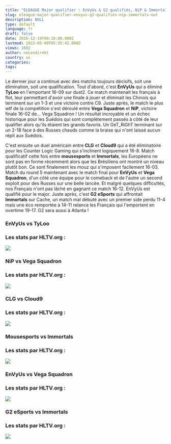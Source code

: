 ```yaml
---
title: "ELEAGUE Major qualifier : EnVyUs & G2 qualifiés, NiP & Immortals out !"
slug: eleague-major-qualifier-envyus-g2-qualifies-nip-immortals-out
description: NULL
type: default
language: fr
draft: false
date: 2016-12-19T00:10:00.000Z
lastmod: 2022-05-09T05:55:42.000Z
views: 1602
author: neLendirekt
country: us
categories:
tags:
---
```

Le dernier jour a continué avec des matchs toujours décisifs, soit une élimination, soit une qualification. Tout d'abord, c'est **EnVyUs** qui a éliminé **TyLoo** en l'emportant 16-09 sur dust2\. Ce match maintenait les français à flot, leur permettant d'avoir une finale à jouer et éliminait les Chinois qui terminent sur un 1-3 et une victoire contre C9\. Juste après, le match le plus wtf de la compétition s'est déroulé entre **Vega Squadron** et **NiP**, victoire finale 16-02 de... Vega Squadron ! Un résultat incroyable et un échec historique pour les Suédois qui sont complètement passés à côté de leur qualifier alors qu'ils étaient les grands favoris. Un GeT\_RiGhT terminant sur un 2-18 face à des Russes chauds comme la braise qui n'ont laissé aucun répit aux Suédois.

C'est ensuite un duel américain entre **CLG** et **Cloud9** qui a été éliminatoire pour les Counter Logic Gaming qui s'inclinent logiquement 16-8\. Match qualificatif cette fois entre **mousesports** et **Immortals**, les Européens ne sont pas en forme récemment alors que les Brésiliens ont montré un niveau plutôt bon. Ce sont finalement les mouz qui s'imposent facilement 16-03\. Match du round 5 maintenant avec le match final pour **EnVyUs** et **Vega Squadron**, d'un côté une équipe pour le comeback et de l'autre un second exploit pour des Russes sur une belle lancée. Et malgré quelques difficultés, nos Français n'ont pas lâché en gagnant ce match 16-12\. EnVyUs est qualifié pour le major. Juste après, c'est **G2 eSports** qui affrontait **Immortals** sur Cache, un match mal débuté avec un premier side perdu 11-4 mais une éco remportée à 14-11 relance les Français qui l'emportent en overtime 19-17\. G2 sera aussi à Atlanta !

### **EnVyUs vs TyLoo**

### Les stats par HLTV.org :

_![](/storage/images/585714edc551cnvtyloopng.png)_

### **NiP vs Vega Squadron**

### Les stats par HLTV.org :

_![](/storage/images/5857152bcb11enipvegapng.png)_

### **CLG vs Cloud9**

### Les stats par HLTV.org :

_![](/storage/images/585714a5e7a59clgc9png.png)_

### **Mousesports vs Immortals**

### Les stats par HLTV.org :

_![](/storage/images/585714fbd3eacmouzimmpng.png)_

### **EnVyUs vs Vega Squadron**

### Les stats par HLTV.org :

_![](/storage/images/585714b6397d5envyvegapng.png)_

### **G2 eSports vs Immortals**

### Les stats par HLTV.org :

_![](/storage/images/585725bf69342g2immpng.png)_
